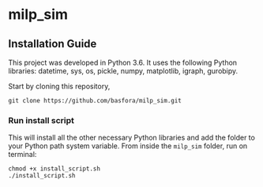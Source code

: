 # milp_sim

## Installation Guide

This project was developed in Python 3.6. It uses the following Python libraries: datetime, sys, os, pickle, numpy, matplotlib, igraph, gurobipy.

Start by cloning this repository, 
```
git clone https://github.com/basfora/milp_sim.git
```

### Run install script

This will install all the other necessary Python libraries and add the folder to your Python path system variable. From inside the `milp_sim` folder, run on terminal:
```
chmod +x install_script.sh
./install_script.sh
``` 
